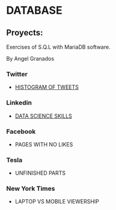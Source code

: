 # DATABASE

## Proyects:

Exercises of S.Q.L with MariaDB software. 

By Angel Granados

### Twitter 
- [HISTOGRAM OF TWEETS](https://github.com/aggranadoss/BASES_DE_DATOS/tree/main/twitter)
### Linkedin 
- [DATA SCIENCE SKILLS](https://github.com/aggranadoss/BASES_DE_DATOS/tree/main/linkedin)
### Facebook 
- PAGES WITH NO LIKES
### Tesla 
- UNFINISHED PARTS
### New York Times 
- LAPTOP VS MOBILE VIEWERSHIP
